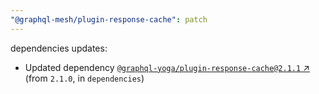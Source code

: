 ```yaml
---
"@graphql-mesh/plugin-response-cache": patch
---
```

dependencies updates:
  - Updated dependency [`@graphql-yoga/plugin-response-cache@2.1.1` ↗︎](https://www.npmjs.com/package/@graphql-yoga/plugin-response-cache/v/2.1.1) (from `2.1.0`, in `dependencies`)
